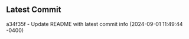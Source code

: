 
## Latest Commit
a34f35f - Update README with latest commit info (2024-09-01 11:49:44 -0400) <Yunxi-Zhou>
